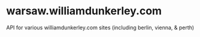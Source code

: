 # warsaw.williamdunkerley.com
API for various williamdunkerley.com sites (including berlin, vienna, &amp; perth)
